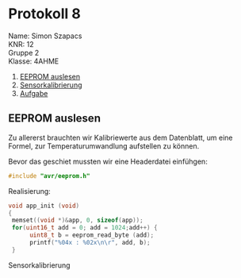 # Protokoll 8  

Name: Simon Szapacs  
KNR: 12  
Gruppe 2  
Klasse: 4AHME  

1. [EEPROM auslesen](#eeprom-auslesen)  
2. [Sensorkalibrierung](#sensorkalibrierung)
3. [Aufgabe](#aufgabe)  


## EEPROM auslesen

Zu allererst brauchten wir Kalibriewerte aus dem Datenblatt, um eine Formel, zur Temperaturumwandlung aufstellen zu können.  

Bevor das geschiet mussten wir eine Headerdatei einfühgen: 

 ```C
 #include "avr/eeprom.h"
 ```  
 
 Realisierung:  
 
 ```C   
 void app_init (void)
{
  memset((void *)&app, 0, sizeof(app));
  for(uint16_t add = 0; add = 1024;add++) {
       uint8_t b = eeprom_read_byte (add);
       printf("%04x : %02x\n\r", add, b);   
  }  
  ```  
  Sensorkalibrierung
  
  
